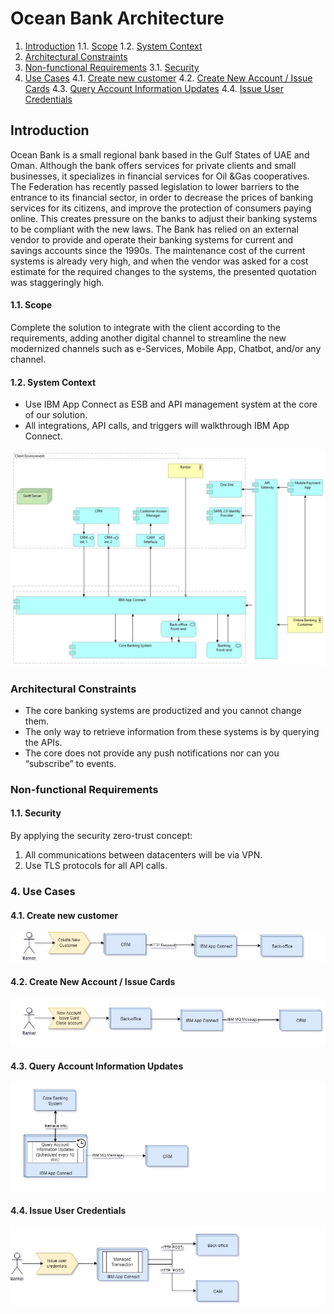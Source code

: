 # Ocean Bank Architecture
1. [Introduction](#introduction)
1.1. [Scope](#scope)
1.2. [System Context](#context)
2. [Architectural Constraints](#constraints)
3. [Non-functional Requirements](#n-f-requirements)
3.1. [Security](#security)
4. [Use Cases](#usecases)
4.1. [Create new customer](#new-customer)
4.2. [Create New Account / Issue Cards](#new-account)
4.3. [Query Account Information Updates](#account-information)
4.4. [Issue User Credentials](#issue-credentials)


<a id="introduction"></a>
## Introduction
Ocean Bank is a small regional bank based in the Gulf States of UAE and Oman. Although the bank offers services for private clients and small businesses, it specializes in financial services for Oil &Gas cooperatives. The Federation has recently passed legislation to lower barriers to the entrance to its financial sector, in order to decrease the prices of banking services for its citizens, and improve the protection of consumers paying online. This creates pressure on the banks to adjust their banking systems to be compliant with the new laws. The Bank has relied on an external vendor to provide and operate their banking systems for current and savings accounts since the 1990s. The maintenance cost of the current systems is already very high, and when the vendor was asked for a cost estimate for the required changes to the systems, the presented quotation was staggeringly high.

<a id="scope"></a>
#### 1.1. Scope
Complete the solution to integrate with the client according to the requirements, adding another digital channel to streamline the new modernized channels such as e-Services, Mobile App, Chatbot, and/or any channel.

<a id="context"></a>
#### 1.2. System Context
 - Use IBM App Connect as ESB and API management system at the core of our solution.
 - All integrations, API calls, and triggers will walkthrough IBM App Connect.
 
![Create new customer](diagrams/system-context.jpg)

<a id="constraints"></a>
### Architectural Constraints
- The core banking systems are productized and you cannot change them. 
- The only way to retrieve information from these systems is by querying the APIs. 
- The core does not provide any push notifications nor can you “subscribe” to events.

<a id="n-f-requirements"></a>
### Non-functional Requirements
<a id="security"></a>
#### 1.1. Security
By applying the security zero-trust concept:
1. All communications between datacenters will be via VPN.
2. Use TLS protocols for all API calls.

<a id="usecases"></a>
### 4. Use Cases
<a id="new-customer"></a>
#### 4.1. Create new customer
![Create new customer](diagrams/create-new-customer.jpg)

<a id="new-account"></a>
#### 4.2. Create New Account / Issue Cards
![Create New Account / Issue Cards](diagrams/create-new-account.jpg)

<a id="account-information"></a>
#### 4.3. Query Account Information Updates
![Query Account Information Updates](diagrams/query-account-info.jpg)

<a id="issue-credentials"></a>
#### 4.4. Issue User  Credentials
![Issue User  Credentials](diagrams/issue-user-credentials.jpg)
